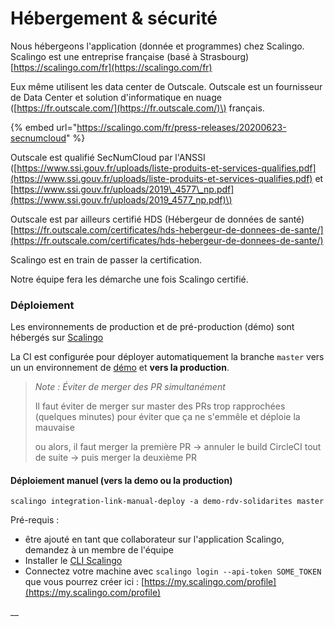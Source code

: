 # Hébergement & sécurité

 Nous hébergeons l'application \(donnée et programmes\) chez Scalingo. Scalingo est une entreprise française \(basé à Strasbourg\) [https://scalingo.com/fr](https://scalingo.com/fr)

Eux même utilisent les data center de Outscale. Outscale est un fournisseur de Data Center et solution d'informatique en nuage \([https://fr.outscale.com/](https://fr.outscale.com/)\) français.

{% embed url="https://scalingo.com/fr/press-releases/20200623-secnumcloud" %}

Outscale est qualifié SecNumCloud par l'ANSSI \([https://www.ssi.gouv.fr/uploads/liste-produits-et-services-qualifies.pdf](https://www.ssi.gouv.fr/uploads/liste-produits-et-services-qualifies.pdf) et [https://www.ssi.gouv.fr/uploads/2019\_4577\_np.pdf](https://www.ssi.gouv.fr/uploads/2019_4577_np.pdf)\)

Outscale est par ailleurs certifié HDS \(Hébergeur de données de santé\) [https://fr.outscale.com/certificates/hds-hebergeur-de-donnees-de-sante/](https://fr.outscale.com/certificates/hds-hebergeur-de-donnees-de-sante/)

Scalingo est en train de passer la certification.

Notre équipe fera les démarche une fois Scalingo certifié.

### Déploiement

Les environnements de production et de pré-production \(démo\) sont hébergés sur [Scalingo](https://scalingo.com/)

La CI est configurée pour déployer automatiquement la branche `master` vers un un environnement de [démo](https://demo.rdv-solidarites.fr) et **vers la production**.

> _Note : Éviter de merger des PR simultanément_
>
> Il faut éviter de merger sur master des PRs trop rapprochées \(quelques minutes\) pour éviter que ça ne s'emmêle et déploie la mauvaise
>
> ou alors, il faut merger la première PR -&gt; annuler le build CircleCI tout de suite -&gt; puis merger la deuxième PR

#### Déploiement manuel \(vers la demo ou la production\)

`scalingo integration-link-manual-deploy -a demo-rdv-solidarites master`

Pré-requis :

* être ajouté en tant que collaborateur sur l'application Scalingo, demandez à un membre de l'équipe
* Installer le [CLI Scalingo](https://doc.scalingo.com/platform/cli/start)
* Connectez votre machine avec `scalingo login --api-token SOME_TOKEN` que vous pourrez créer ici : [https://my.scalingo.com/profile](https://my.scalingo.com/profile)



\_\_





